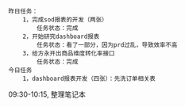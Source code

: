 ```shell
昨日任务：
	1，完成sod报表的开发（两张）
		任务状态：完成
	2，开始研究dashboard报表
		任务状态：看了一部分，因为prd过乱，导致效率不高
	3，给方永开出商品维度转化率接口
	 	任务状态：完成
今日任务
    1，dashboard报表开发（四张）：先洗订单相关表
```



09:30-10:15,  整理笔记本

